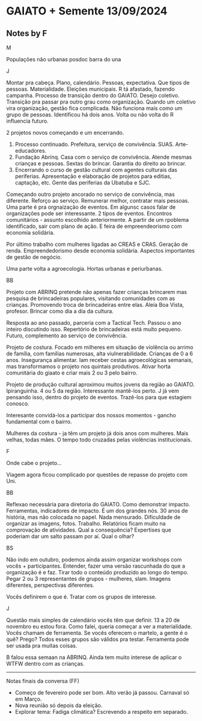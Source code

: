 # GAIATO + Semente 13/09/2024

## Notes by F

M 

Populações não urbanas posdoc barra do una

J

Montar pra cabeça. Plano, calendário. Pessoas, expectativa. Que tipos de pessoas.
Materialidade.
Eleições municipais. R tá afastado, fazendo campanha.
Processo de transição dentro do GAIATO. Desejo coletivo.
Transição pra passar pra outro grau como organização. Quando um coletivo vira organização, gestão fica complicada. Não funciona mais como um grupo de pessoas.
Identificou há dois anos. 
Volta ou não volta do R influencia futuro.

2 projetos novos começando e um encerrando.

1. Processo continuado. Prefeitura, serviço de convivência. SUAS. Arte-educadores. 
2. Fundação Abrinq. Casa com o serviço de convivência. Atende mesmas crianças e pessoas. Sextas do brincar. Garantia do direito ao brincar.
3. Encerrando o curso de gestão cultural com agentes culturais das periferias. Apresentação e elaboração de projetos para editias, captação, etc. Gente das periferias da Ubatuba e SJC. 

Começando outro projeto ancorado no serviço de convivência, mas diferente. Reforço ao serviço. Remunerar melhor, contratar mais pessoas. Uma parte é pra orgnaização de eventos. Em algunsc casos falar de organizações pode ser interessante. 2 tipos de eventos. Encontros comunitários - assunto escolhido anteriormente. A partir de um rpoblema identificado, sair com plano de ação. E feira de empreendeorismo com economia solidária. 

Por último trabalho com mulheres ligadas ao CREAS e CRAS. Geração de renda. Empreendedorismo desde economia solidária. Aspectos importantes de gestão de negócio.

Uma parte volta a agroecologia. Hortas urbanas e periurbanas.

BB

Projeto com ABRINQ pretende não apenas fazer crianças brincarem mas pesquisa de brincadeiras populares, visitando comunidades com as crianças. Promovendo troca de brincadeiras entre elas. Aleia Boa Vista, profesor. Brincar como dia a dia da cultura.

Resposta ao ano passado, parceria com a Tactical Tech. Passou o ano inteiro discutindo isso. Repertório de brincadeiras está muito pequeno. Futuro, complemento ao serviço de convivência. 

Projeto de costura. Focado em milheres em situação de violência ou arrimo de família, com famílias numerosas, alta viulnerabilidade. Crianças de 0 a 6 anos. Insegurança alimentar. Iam receber cestas agroecológicas semanais, mas transformamos o projeto nos quintais produtivos. Ativar horta comunitária do giaato e criar mais 2 ou 3 pelo bairro. 

Projeto de produção cultural aproximou muitos jovens da região ao GAIATO. Ipiranguinha. 4 ou 5 da região. Interessante mantê-los perto. J já vem pensando isso, dentro do projeto de eventos. Trazê-los para que estagiem conosco. 

Interesante convidá-los a participar dos nossos momentos - gancho fundamental com o bairro. 

Mulheres da costura - ja têm um projeto já dois anos com mulheres. Mais velhas, todas mães. O tempo todo cruzadas pelas violências institucionais. 

F

Onde cabe o projeto...

Viagem agora ficou complicado por questões de repasse do projeto com Uni.

BB

Reflexao necessária para diretoria do GAIATO. Como demonstrar impacto. Ferramentas, indicadores de impacto. É um dos grandes nós. 30 anos de história, mas não colocada no papel. Nada mensurado. Dificuldade de organizar as imagens, fotos. Trabalho. Relatórios ficam muito na comprovação de atividades. Qual a consequência? Expertises que poderiam dar um salto passam por aí. Qual o olhar?

BS

Não indo em outubro, podemos ainda assim organizar workshops com vocês + participantes. Entender, fazer uma versão rascunhada do que a organização é e faz. Tirar todo o conteúdo produzido ao longo do tempo. Pegar 2 ou 3 representantes de grupos - mulheres, slam. Imagens diferentes, perspectivas diferentes.

Vocês definirem o que é. Tratar com os grupos de interesse.

J

Questão mais simples de calendário vocês têm que definir. 13 a 20 de novembro eu estou fora. Como falei, queria começar a ver a materialidade. Vocês chamam de ferramenta. Se vocês oferecem o martelo, a gente é o quê? Prego? Todos esses grupos são válidos pra testar. Ferramenta pode ser usada pra muitas coisas.


B falou essa semaan na ABRINQ. Ainda tem muito interese de aplicar o WTFW dentro com as crianças. 


---

Notas finais da conversa (FF)


- Começo de fevereiro pode ser bom. Alto verão já passou. Carnaval só em Março.
- Nova reunião só depois da eleição.
- Explorar tema: Fadiga climática? Escrevendo a respeito em separado.